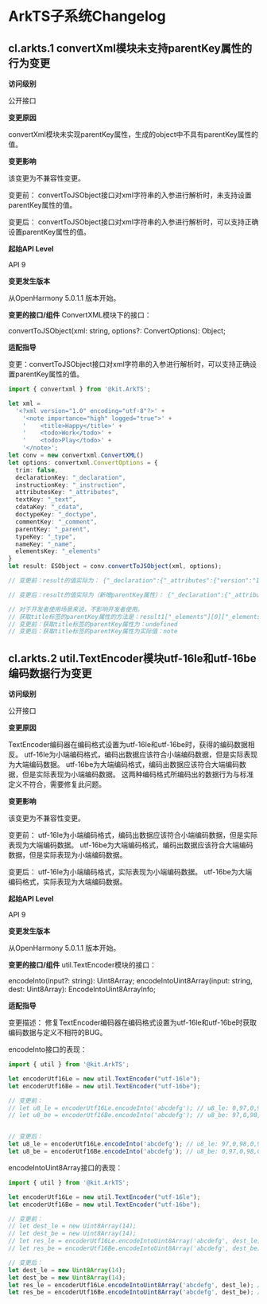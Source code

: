 # ArkTS子系统Changelog

## cl.arkts.1 convertXml模块未支持parentKey属性的行为变更

**访问级别**

公开接口

**变更原因**

convertXml模块未实现parentKey属性，生成的object中不具有parentKey属性的值。

**变更影响**

该变更为不兼容性变更。

变更前：
convertToJSObject接口对xml字符串的入参进行解析时，未支持设置parentKey属性的值。

变更后：
convertToJSObject接口对xml字符串的入参进行解析时，可以支持正确设置parentKey属性的值。

**起始API Level**

API 9

**变更发生版本**

从OpenHarmony 5.0.1.1 版本开始。

**变更的接口/组件**
ConvertXML模块下的接口：

convertToJSObject(xml: string, options?: ConvertOptions): Object;

**适配指导**

变更：convertToJSObject接口对xml字符串的入参进行解析时，可以支持正确设置parentKey属性的值。

```ts
import { convertxml } from '@kit.ArkTS';

let xml =
  '<?xml version="1.0" encoding="utf-8"?>' +
    '<note importance="high" logged="true">' +
    '    <title>Happy</title>' +
    '    <todo>Work</todo>' +
    '    <todo>Play</todo>' +
    '</note>';
let conv = new convertxml.ConvertXML()
let options: convertxml.ConvertOptions = {
  trim: false,
  declarationKey: "_declaration",
  instructionKey: "_instruction",
  attributesKey: "_attributes",
  textKey: "_text",
  cdataKey: "_cdata",
  doctypeKey: "_doctype",
  commentKey: "_comment",
  parentKey: "_parent",
  typeKey: "_type",
  nameKey: "_name",
  elementsKey: "_elements"
}
let result: ESObject = conv.convertToJSObject(xml, options);

// 变更前：result的值实际为： {"_declaration":{"_attributes":{"version":"1.0","encoding":"utf-8"}},"_elements":[{"_type":"element","_name":"note","_attributes":{"importance":"high","logged":"true"},"_elements":[{"_type":"element","_name":"title","_elements":[{"_type":"text","_text":"Happy"}]},{"_type":"element","_name":"todo","_elements":[{"_type":"text","_text":"Work"}]},{"_type":"element","_name":"todo","_elements":[{"_type":"text","_text":"Play"}]}]}]}

// 变更后：result的值实际为（新增parentKey属性）： {"_declaration":{"_attributes":{"version":"1.0","encoding":"utf-8"}},"_elements":[{"_type":"element","_name":"note","_attributes":{"importance":"high","logged":"true"},"_elements":[{"_type":"element","_name":"title","_parent":"note","_elements":[{"_type":"text","_text":"Happy"}]},{"_type":"element","_name":"todo","_parent":"note","_elements":[{"_type":"text","_text":"Work"}]},{"_type":"element","_name":"todo","_parent":"note","_elements":[{"_type":"text","_text":"Play"}]}]}]}

// 对于开发者使用场景来说，不影响开发者使用。
// 获取title标签的parentKey属性的方法是：result1["_elements"][0]["_elements"][0]._parent 
// 变更前：获取title标签的parentKey属性为：undefined
// 变更后：获取title标签的parentKey属性为实际值：note
```

## cl.arkts.2 util.TextEncoder模块utf-16le和utf-16be编码数据行为变更

**访问级别**

公开接口

**变更原因**

TextEncoder编码器在编码格式设置为utf-16le和utf-16be时，获得的编码数据相反。
utf-16le为小端编码格式，编码出数据应该符合小端编码数据，但是实际表现为大端编码数据。
utf-16be为大端编码格式，编码出数据应该符合大端编码数据，但是实际表现为小端编码数据。
这两种编码格式所编码出的数据行为与标准定义不符合，需要修复此问题。

**变更影响**

该变更为不兼容性变更。

变更前：
utf-16le为小端编码格式，编码出数据应该符合小端编码数据，但是实际表现为大端编码数据。
utf-16be为大端编码格式，编码出数据应该符合大端编码数据，但是实际表现为小端编码数据。

变更后：
utf-16le为小端编码格式，实际表现为小端编码数据。
utf-16be为大端编码格式，实际表现为大端编码数据。

**起始API Level**

API 9

**变更发生版本**

从OpenHarmony 5.0.1.1 版本开始。

**变更的接口/组件**
util.TextEncoder模块的接口：

encodeInto(input?: string): Uint8Array;
encodeIntoUint8Array(input: string, dest: Uint8Array): EncodeIntoUint8ArrayInfo;

**适配指导**

变更描述： 修复TextEncoder编码器在编码格式设置为utf-16le和utf-16be时获取编码数据与定义不相符的BUG。

encodeInto接口的表现：

```ts
import { util } from '@kit.ArkTS';

let encoderUtf16Le = new util.TextEncoder("utf-16le");
let encoderUtf16Be = new util.TextEncoder("utf-16be");

// 变更前：
// let u8_le = encoderUtf16Le.encodeInto('abcdefg'); // u8_le: 0,97,0,98,0,99,0,100,0,101,0,102,0,103
// let u8_be = encoderUtf16Be.encodeInto('abcdefg'); // u8_be: 97,0,98,0,99,0,100,0,101,0,102,0,103,0


// 变更后：
let u8_le = encoderUtf16Le.encodeInto('abcdefg'); // u8_le: 97,0,98,0,99,0,100,0,101,0,102,0,103,0
let u8_be = encoderUtf16Be.encodeInto('abcdefg'); // u8_be: 0,97,0,98,0,99,0,100,0,101,0,102,0,103
```

encodeIntoUint8Array接口的表现：

```ts
import { util } from '@kit.ArkTS';

let encoderUtf16Le = new util.TextEncoder("utf-16le");
let encoderUtf16Be = new util.TextEncoder("utf-16be");

// 变更前：
// let dest_le = new Uint8Array(14);
// let dest_be = new Uint8Array(14);
// let res_le = encoderUtf16Le.encodeIntoUint8Array('abcdefg', dest_le); // dest_le: 0,97,0,98,0,99,0,100,0,101,0,102,0,103
// let res_be = encoderUtf16Be.encodeIntoUint8Array('abcdefg', dest_be); // dest_be: 97,0,98,0,99,0,100,0,101,0,102,0,103,0

// 变更后：
let dest_le = new Uint8Array(14);
let dest_be = new Uint8Array(14);
let res_le = encoderUtf16Le.encodeIntoUint8Array('abcdefg', dest_le); // dest_le: 97,0,98,0,99,0,100,0,101,0,102,0,103,0
let res_be = encoderUtf16Be.encodeIntoUint8Array('abcdefg', dest_be); // dest_be: 0,97,0,98,0,99,0,100,0,101,0,102,0,103
```
